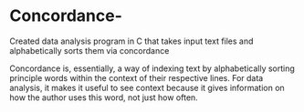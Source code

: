 # Concordance-
Created data analysis program in C that takes input text files and alphabetically sorts them via concordance

Concordance is, essentially, a way of indexing text by alphabetically sorting principle words within the context of their respective lines. For data analysis, it makes
it useful to see context because it gives information on how the author uses this word, not just how often. 
